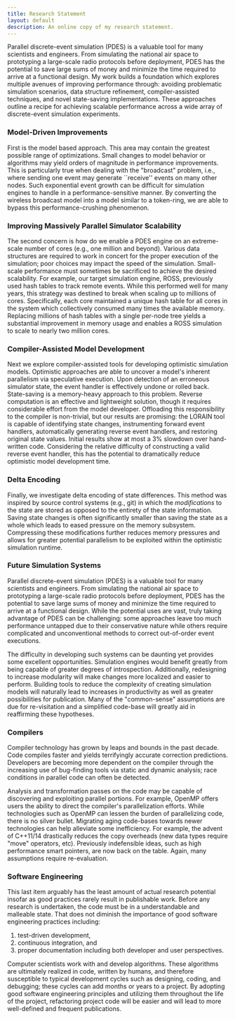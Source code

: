 ```yaml
---
title: Research Statement
layout: default
description: An online copy of my research statement.
---
```


Parallel discrete-event simulation (PDES) is a valuable tool for many scientists and engineers.
From simulating the national air space to prototyping a large-scale radio protocols before deployment, PDES has the potential to save large sums of money and minimize the time required to arrive at a functional design.
My work builds a foundation which explores multiple avenues of improving performance through:
avoiding problematic simulation scenarios,
data structure refinement,
compiler-assisted techniques,
and novel state-saving implementations.
These approaches outline a recipe for achieving scalable performance across a wide array of discrete-event simulation experiments.

### Model-Driven Improvements

First is the  model based approach.
This  area may  contain  the  greatest possible  range  of optimizations.
Small changes to model behavior or algorithms may yield orders of magnitude in performance improvements.
This is particularly true when dealing with the "broadcast" problem, i.e., where sending  one event may generate ``receive'' events on many other nodes.
Such exponential event growth  can be difficult for  simulation engines to handle  in a performance-sensitive  manner.
By  converting the  wireless broadcast model into  a model similar  to a token-ring, we are  able to bypass this performance-crushing phenomenon.

### Improving Massively Parallel Simulator Scalability

The second concern is how do we enable a PDES engine on an extreme-scale number of cores (e.g., one million and beyond).
Various data structures are required to work in concert for the proper execution of the simulation;
poor  choices may impact the speed  of the simulation.
Small-scale performance  must sometimes be  sacrificed to achieve  the desired scalability.
For  example,  our   target  simulation  engine,  ROSS, previously  used  hash tables  to  track  remote events.
While  this performed well  for many  years, this strategy  was destined  to break when  scaling  up  to  millions of  cores.
Specifically,  each  core maintained a unique hash table for all cores in the system which collectively consumed many times the available memory.
Replacing millions  of  hash  tables  with   a  single per-node tree  yields  a  substantial improvement in memory usage and  enables a ROSS  simulation to scale to nearly two million cores.

### Compiler-Assisted Model Development

Next  we explore  compiler-assisted  tools  for developing  optimistic simulation  models.
Optimistic approaches are able to uncover a model's inherent parallelism via speculative execution.
Upon detection of an erroneous simulator state, the  event handler is effectively undone or  rolled back.
State-saving is  a  memory-heavy  approach to  this problem.
Reverse   computation  is  an  effective   and  lightweight solution,  though  it  requires  considerable effort  from  the  model developer.
Offloading   this  responsibility  to  the   compiler  is non-trivial, but our results are promising:
the LORAIN tool is capable of identifying state changes,
instrumenting forward event handlers,
automatically generating reverse event handlers,
and restoring original state values.
Initial results show at  most  a 3%  slowdown  over  hand-written code.
Considering  the relative  difficulty of  constructing a  valid reverse  event handler, this has the potential to dramatically reduce optimistic model development time.

### Delta Encoding

Finally,  we investigate  delta encoding  of state  differences.
This method  was inspired  by source  control systems  (e.g.,  git) in which the *modifications* to the state are stored as opposed to the  entirety  of the  state  information.
Saving state changes  is  often significantly  smaller than saving the state  as  a whole  which leads to  eased pressure on the memory subsystem.
Compressing these modifications further reduces memory pressures and allows for greater potential parallelism to be exploited within the optimistic simulation runtime.

### Future Simulation Systems

Parallel discrete-event simulation (PDES) is a valuable tool for many scientists and engineers.
From simulating the national air space to prototyping a large-scale radio protocols before deployment, PDES has the potential to save large sums of money and minimize the time required to arrive at a functional design.
While the potential uses are vast, truly taking advantage of PDES can be challenging:
some approaches leave too much performance untapped due to their conservative nature while others require complicated and unconventional methods to correct out-of-order event executions.

The difficulty in developing such systems can be daunting yet provides some excellent opportunities.
Simulation engines would benefit greatly from being capable of greater degrees of introspection.
Additionally, redesigning to increase modularity will make changes more localized and easier to perform.
Building tools to reduce the complexity of creating simulation models will naturally lead to increases in productivity as well as greater possibilities for publication.
Many of the "common-sense" assumptions are due for re-visitation and a simplified code-base will greatly aid in reaffirming these hypotheses.

### Compilers

Compiler technology has grown by leaps and bounds in the past decade.
Code compiles faster and yields terrifyingly accurate correction predictions.
Developers are becoming more dependent on the compiler through the increasing use of bug-finding tools via static and dynamic analysis; race conditions in parallel code can often be detected.

Analysis and transformation passes on the code may be capable of discovering and exploiting parallel portions.
For example, OpenMP offers users the ability to direct the compiler's parallelization efforts.
While technologies such as OpenMP can lessen the burden of parallelizing code, there is no silver bullet.
Migrating aging code-bases towards newer technologies can help alleviate some inefficiency.
For example, the advent of C++11/14 drastically reduces the copy overheads (new data types require "move" operators, etc).
Previously indefensible ideas, such as high performance smart pointers, are now back on the table.
Again, many assumptions require re-evaluation.

### Software Engineering

This last item arguably has the least amount of actual research potential insofar as good practices rarely result in publishable work.
Before any research is undertaken, the code must be in a understandable and malleable state.
That does not diminish the importance of good software engineering practices including:
1) test-driven development,
2) continuous integration, and
3) proper documentation including both developer and user perspectives.

Computer scientists work with and develop algorithms.
These algorithms are ultimately realized in code, written by humans, and therefore susceptible to typical development cycles such as designing, coding, and debugging; these cycles can add months or years to a project.
By adopting good software engineering principles and utilizing them throughout the life of the project, refactoring project code will be easier and will lead to more well-defined and frequent publications.

<!--
## Cloud-based resources

Supercomputers can be terribly expensive.
Aside from the cost of the hardware and requiring sufficient space, the power and cooling costs alone can easily exceed one million dollars annually.
On the other hand, Amazon and friends offer on-demand cloud-based services for a fraction of the cost of an in-house supercomputer.

## Containers

Containers offer new opportunities to develop and deploy in a fast manner.
-->
